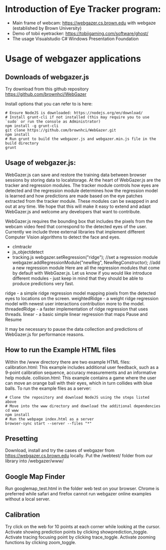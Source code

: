 Introduction of  Eye Tracker program:
=

* Main frame of webcam: https://webgazer.cs.brown.edu with webgaze (established by Brown University)
* Demo of tobii eyetracker: https://tobiigaming.com/software/ghost/
* The usage Visualstudio C# Windows Presentation Foundation





Usage of webgazer applications
==

## Downloads of webgazer.js
Try download from this github repository
https://github.com/brownhci/WebGazer

Install options that you can refer to is here:
```
# Ensure NodeJS is downloaded: https://nodejs.org/en/download/
# Install grunt-cli if not installed (this may require you to use `sudo` or run the console as Administrator)
npm install -g grunt-cli
git clone https://github.com/brownhci/WebGazer.git
npm install
# Run grunt to build the webgazer.js and webgazer.min.js file in the build directory
grunt
```

## Usage of webgazer.js:

WebGazer.js can save and restore the training data between browser sessions by storing data to localstorage. At the heart of WebGazer.js are the tracker and regression modules. The tracker module controls how eyes are detected and the 
regression module determines how the regression model is learned and how predictions are made based on the eye patches 
extracted from the tracker module. These modules can be swapped in and out at any time. We hope that this will make it easy to 
extend and adapt WebGazer.js and welcome any developers that want to contribute.

WebGazer.js requires the bounding box that includes the pixels from the webcam video feed that correspond to the detected eyes 
of the user. Currently we include three external libraries that implement different Computer Vision algorithms to detect the 
face and eyes.

* clmtrackr
* js_objectdetect
* tracking.js
webgazer.setRegression("ridge"); //set a regression module
webgazer.addRegressionModule("newReg", NewRegConstructor); //add a new regression module
Here are all the regression modules that come by default with WebGazer.js. Let us know if you would like introduce different 
modules - just keep in mind that they should be able to produce predictions very fast.

ridge - a simple ridge regression model mapping pixels from the detected eyes to locations on the screen.
weightedRidge - a weight ridge regression model with newest user interactions contribution more to the model.
threadedRidge - a faster implementation of ridge regression that uses threads.
linear - a basic simple linear regression that maps
Pause and Resume

It may be necessary to pause the data collection and predictions of WebGazer.js for performance reasons.


## How to run the Example HTML files
Within the /www directory there are two example HTML files:
calibration.html: This example includes additional user feedback, such as a 9-point calibration sequence, accuracy measurements and an informative help module.
collision.html: This example contains a game where the user can move an orange ball with their eyes, which in turn collides with blue balls.
To run the example files as a server:
```
# Clone the repository and download NodeJS using the steps listed above
# Move into the www directory and download the additional dependencies
cd www
npm install
# Run the webpage index.html as a server
browser-sync start --server --files "*"
```


## Presetting
Download, install and try the cases of webgazer from https://webgazer.cs.brown.edu locally.
Put the /webtest/ folder from our library into /webgazer/www/

## Google Map Finder
Run googlemap_test.html in the folder web test on your browser. Chrome is preferred while safari and firefox cannot run webgazer online examples without a local server.

## Calibration
Try click on the web for 10 points at each corner while looking at the cursor.
Activate showing prediction points by clicking showprediction_toggle.
Activate tracing focusing point by clicking trace_toggle.
Activate zooming functions by clicking zoom_toggle.

